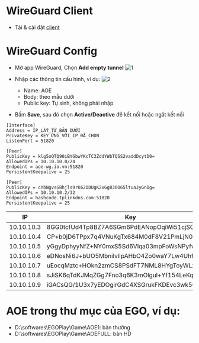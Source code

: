 # WireGuard Client
* Tải & cài đặt [client](https://download.wireguard.com/windows-client/wireguard-installer.exe) 

# WireGuard Config
* Mở app WireGuard, Chọn **Add empty tunnel**
  ![1](https://github.com/user-attachments/assets/d66d580d-a924-4d6a-8a4c-599b9d36d049)

* Nhập các thông tin cấu hình, ví dụ:
  ![2](https://github.com/user-attachments/assets/a60fe9cc-1fbd-4d34-b3ba-6b5bff7e2041)

  * Name: AOE
  * Body: theo mẫu dưới
  * Public key: Tự sinh, không phải nhập

* Bấm **Save**, sau đó chọn **Active/Deactive** để kết nối hoặc ngắt kết nối

```Properties
[Interface]
Address = IP_LẤY_TỪ_BẢN DƯỚI
PrivateKey = KEY_ỨNG_VỚI_IP_ĐÃ_CHỌN
ListenPort = 51820

[Peer]
PublicKey = klg5oQTQ90iBYGbwYKcTC3ZddYWbTQSS2vaddDcytD0=
AllowedIPs = 10.10.10.0/24
Endpoint = aoe-wg.io.vn:51820
PersistentKeepalive = 25

[Peer]
PublicKey = cYbNgvsGBhjls9rK62DDUgK2xGg830O65ltuaJyGnDg=
AllowedIPs = 10.10.10.2/32
Endpoint = hashcode.tplinkdns.com:51820
PersistentKeepalive = 25
```

| IP         | Key                                          | Đã dùng    |
| ---------- | -------------------------------------------- | ---------- |
| 10.10.10.3 | 8GG0tcfUd4Tp8BZ7A6SGm6PdEANopOqiWi51cjSOcUA= | XienXien   |
| 10.10.10.4 | CP+b0jD6TPpx7q4VNuKgTx684M0dF8V21PmLjN0Ja2k= |            |
| 10.10.10.5 | yGgyDphyyNfZ+NY0mxS5Sd6Vlqa03mpFoWsNPyfv0XI= |            |
| 10.10.10.6 | eDNosNi6J+bUO5MbnilvlIpAHbO4Zo0waY7Lw4Uhf1Q= |            |
| 10.10.10.7 | uEocqMztc+HOkn2zmCS8PSdFT7NML8HYgToyWLzbSUk= |            |
| 10.10.10.8 | sJiSK6qTdKJMqZGg7Fno3q6K3mOlgul+Yf154LeKq1o= |            |
| 10.10.10.9 | iGACsQG/1U3x7yEDOgirGdC4XSGrukFKDEvc3wk50k8= | Khá        |

# AOE trong thư mục của EGO, ví dụ:
* D:\softwares\EGOPlay\Game\AOE1: bản thường
* D:\softwares\EGOPlay\Game\AOEFULL: bản HD
